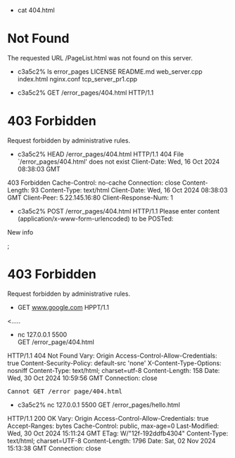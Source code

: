 * cat 404.html
<!DOCTYPE html>
<html lang="en">
<head>
    <meta charset="UTF-8">
    <meta name="viewport" content="width=device-width, initial-scale=1.0">
    <title>404 Not Found</title>
</head>
<body>
    <h1>Not Found</h1>
    <p>The requested URL /PageList.html was not found on this server.</p>
</body>
</html>

* c3a5c2%  ls
error_pages  LICENSE	 README.md	     web_server.cpp
index.html   nginx.conf  tcp_server_pr1.cpp

* c3a5c2% GET /error_pages/404.html HTTP/1.1
<html><body><h1>403 Forbidden</h1>
Request forbidden by administrative rules.
</body></html>

* c3a5c2% HEAD /error_pages/404.html HTTP/1.1
404 File `/error_pages/404.html' does not exist
Client-Date: Wed, 16 Oct 2024 08:38:03 GMT

403 Forbidden
Cache-Control: no-cache
Connection: close
Content-Length: 93
Content-Type: text/html
Client-Date: Wed, 16 Oct 2024 08:38:03 GMT
Client-Peer: 5.22.145.16:80
Client-Response-Num: 1

* c3a5c2% POST /error_pages/404.html HTTP/1.1
Please enter content (application/x-www-form-urlencoded) to be POSTed:
<p>New info</p>
;
<html><body><h1>403 Forbidden</h1>
Request forbidden by administrative rules.
</body></html>

* GET www.google.com HPPT/1.1 
<!doctype html><html itemscope="" itemtype="http://schema.org/WebPage" lang="de"><head><meta content="text/html; charset=UTF-8" http-equiv="Content-Type"><meta content="/images/branding/googleg/1x/googleg_standard_color_128dp.png" itemprop="image"><title>Google</title><.....


* nc 127.0.0.1 5500       
GET /error_page/404.html

HTTP/1.1 404 Not Found
Vary: Origin
Access-Control-Allow-Credentials: true
Content-Security-Policy: default-src 'none'
X-Content-Type-Options: nosniff
Content-Type: text/html; charset=utf-8
Content-Length: 158
Date: Wed, 30 Oct 2024 10:59:56 GMT
Connection: close

<!DOCTYPE html>
<html lang="en">
<head>
<meta charset="utf-8">
<title>Error</title>
</head>
<body>
<pre>Cannot GET /error_page/404.html</pre>
</body>
</html>

- c3a5c2% nc 127.0.0.1 5500
GET /error_pages/hello.html

HTTP/1.1 200 OK
Vary: Origin
Access-Control-Allow-Credentials: true
Accept-Ranges: bytes
Cache-Control: public, max-age=0
Last-Modified: Wed, 30 Oct 2024 15:11:24 GMT
ETag: W/"12f-192ddfb4304"
Content-Type: text/html; charset=UTF-8
Content-Length: 1796
Date: Sat, 02 Nov 2024 15:13:38 GMT
Connection: close

<!DOCTYPE html>
<html lang="en">
<head>
